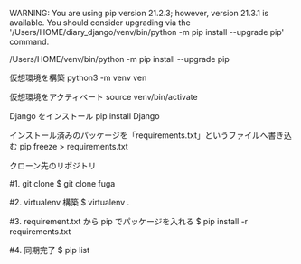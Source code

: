 WARNING: You are using pip version 21.2.3; however, version 21.3.1 is available.
You should consider upgrading via the '/Users/HOME/diary_django/venv/bin/python -m pip install --upgrade pip' command.

/Users/HOME/venv/bin/python -m pip install --upgrade pip

仮想環境を構築
python3 -m venv ven

仮想環境をアクティベート
source venv/bin/activate

Django をインストール
pip install Django

インストール済みのパッケージを「requirements.txt」というファイルへ書き込む
pip freeze > requirements.txt

クローン先のリポジトリ

#1. git clone
$ git clone fuga

#2. virtualenv 構築
$ virtualenv .

#3. requirement.txt から pip でパッケージを入れる
$ pip install -r requirements.txt

#4. 同期完了
$ pip list
